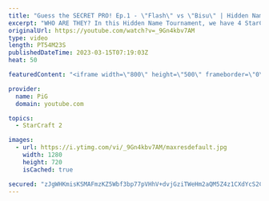 ```yaml
---
title: "Guess the SECRET PRO! Ep.1 - \"Flash\" vs \"Bisu\" | Hidden Name Tournament 2"
excerpt: "WHO ARE THEY? In this Hidden Name Tournament, we have 4 StarCraft pro players competing against each other but they don't know who their opponents are. In Part 1, \"Flash\" plays against \"Bisu\" in a best of 5 series. The winning player will then guess who the losing player was for bonus prize money and"
originalUrl: https://youtube.com/watch?v=_9Gn4kbv7AM
type: video
length: PT54M23S
publishedDateTime: 2023-03-15T07:19:03Z
heat: 50

featuredContent: "<iframe width=\"800\" height=\"500\" frameborder=\"0\" src=\"https://www.youtube.com/embed/_9Gn4kbv7AM\" allow=\"accelerometer; autoplay; encrypted-media; gyroscope; picture-in-picture\" allowfullscreen></iframe>"

provider:
  name: PiG
  domain: youtube.com

topics:
  - StarCraft 2

images:
  - url: https://i.ytimg.com/vi/_9Gn4kbv7AM/maxresdefault.jpg
    width: 1280
    height: 720
    isCached: true

secured: "zJgWHKmisKSMAFmzKZ5Wbf3bp77pVHhV+dvjGziTWeHm2aQM5Z4z1CXdYcS2C+FkkHMHxUdCsVoEbyW6tt+fx8RkalLhsdzYGTYfg6jfsK80xn6XGFViOEao9zR8du/tdtxbKXWCbI1y1Q9CgL+gy4+f2+IJ0OB6k2VuAmiOLtjvvAJMJX/X/6K3nuLJ3gMDGwJb1dFMw0YEigK3vmIh6TUDjdjLkwLRmNODbqy8lVHO7fjWloVvf7olc2QtfdhMez3y9qFq6RgXCkiprEGlHyxN/0pya3EiRpJ1WFdFd+IAp+RsUny/hP3T0FzowCwfkC5zMTL9IvUnr8Mk6G2zkCnbq4ZBrBQp4A0hw6K8sB+Xx7m3UTYgk9O5N8qcySct5DvErtHT/TA2lK9MyQOKrkomTvY720aAkb5naUVc5hg=;8Hebp+ZejOo3bSKwiEZaJg=="
---
```


